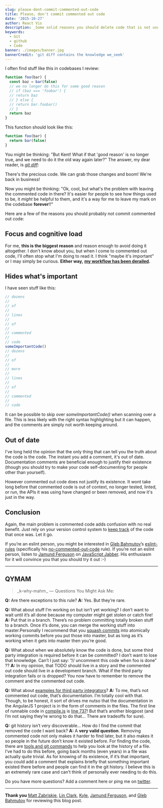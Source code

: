 ```yaml
---
slug: please-dont-commit-commented-out-code
title: Please, don't commit commented out code
date: '2015-10-27'
author: React Vis
description: _Some solid reasons you should delete code that is not used_
keywords:
  - Git
  - github
  - Code
banner: ./images/banner.jpg
bannerCredit: 'git diff contains the knowledge we_seek'
---
```


I often find stuff like this in codebases I review:

```js
function foo(bar) {
  const baz = bar(false)
  // we no longer do this for some good reason
  // if (baz === 'foobar') {
  // return baz
  // } else {
  // return bar.foobar()
  // }
  return baz
}
```

This function should look like this:

```js
function foo(bar) {
  return bar(false)
}
```

You might be thinking: "But Kent! What if that 'good reason' is no longer true,
and we need to do it the old way again later?" The answer, my dear reader, is
[_git diff_](https://git-scm.com/docs/git-diff)_:_

There's the precious code. We can grab those changes and boom! We're back in
business!

Now you might be thinking: "Ok, cool, but what's the problem with leaving the
commented code in there? It's easier for people to see how things used to be, it
_might_ be helpful to them, and it's a way for me to leave my mark on the
codebase **forever**!!"

Here are a few of the reasons you should probably not commit commented out code:

## **Focus and cognitive load**

For me, **this is the biggest reason** and reason enough to avoid doing it
altogether. I don't know about you, but when I come to commented out code, I'll
often stop what I'm doing to read it. I think "maybe it's important" or I may
simply be curious. **Either way,**
[**my workflow has been derailed**](http://heeris.id.au/2013/this-is-why-you-shouldnt-interrupt-a-programmer)**.**

## Hides what's important

I have seen stuff like this:

```js
// dozens
//
// of
//
// lines
//
// of
//
// commented
//
// code
someImportantCode()
// dozens
//
// of
//
// more
//
// lines
//
// of
//
// commented
//
// code
```

It can be possible to skip over _someImportantCode()_ when scanning over a file.
This is less likely with the right syntax highlighting but it can happen, and
the comments are simply not worth keeping around.

## Out of date

I've long held the opinion that the only thing that can tell you the truth about
the code is the code. The instant you add a comment, it's out of date.
Documentation comments are beneficial enough to justify their existence (though
you should try to make your code self-documenting for people other than
yourself).

However commented out code does not justify its existence. It wont take long
before that commented code is out of context, no longer tested, linted, or run,
the APIs it was using have changed or been removed, and now it's just in the
way.

## Conclusion

Again, the main problem is commented code adds confusion with no real benefit.
Just rely on your version control system to
[keep track](https://youtu.be/dQw4w9WgXcQ) of the code that once was. Let it go.

If you’re an eslint person, you might be interested in
[Gleb Bahmutov](https://twitter.com/bahmutov)’s
[eslint-rules](https://github.com/bahmutov/eslint-rules) (specifically his
[no-commented-out-code](https://github.com/bahmutov/eslint-rules#no-commented-out-code)
rule). If you’re not an eslint person, listen to
[Jamund Ferguson](https://twitter.com/xjamundx) on
[JavaScript Jabber](https://devchat.tv/js-jabber/162-jsj-eslint-with-jamund-ferguson).
His enthusiasm for it will convince you that you should try it out :-)

---

## QYMAM

> _k-why-mahm _ —  Questions You Might Ask Me:

**Q:** Are there exceptions to this rule? **A:** Yes. But they’re rare.

**Q:** What about stuff I’m working on but isn’t yet working? I don’t want to
wait until it’s all done because my computer might get stolen or catch fire!
**A:** Put that in a branch. There’s no problem committing totally broken stuff
to a branch. Once it’s done, you can merge the working stuff into
master.Personally I recommend that you
[squash commits](http://makandracards.com/makandra/527-squash-several-git-commits-into-a-single-commit)
into atomically working commits before you put those into master, but as long as
it’s working when it gets into master then you’re good.

**Q:** What about when we absolutely know the code is done, but some third party
integration is required before it can be committed? I don’t want to lose that
knowledge. Can’t I just say: “// uncomment this code when foo is done” ?? **A:**
In my opinion, that TODO should live in a story and the commented out code
should live in a development branch. What if the third party integration fails
or is dropped? You now have to remember to remove the comment and the commented
out code.

**Q:** What about
[examples for third party integrators](https://twitter.com/cssensei/status/658780781943328769)?
**A:** To me, that’s not commented out code, that’s documentation. I’m totally
cool with that. Though, to be honest, it sort of drives me nutso that the
documentation in the AngularJS 1 project is in the form of comments in the
files. The first line of runnable code in
[compile.js](https://github.com/angular/angular.js/blob/469b14a525aad1eb3a0013f9d02c943b649c3392/src/ng/compile.js)
is
[line 737](https://github.com/angular/angular.js/blob/469b14a525aad1eb3a0013f9d02c943b649c3392/src/ng/compile.js#L737)!
But that’s another blogpost (and I’m not saying they’re wrong to do that… There
are tradeoffs for sure).

**Q:** git history isn’t very discoverable… How do I find the commit that
removed the code I want back? **A:** A **very valid question**. Removing
commented code not only makes it harder to find later, but it also makes it so
people in the future don’t know it existed before. For finding the code, there
are [tools and git commands](http://stackoverflow.com/q/278192/971592) to help
you look at the history of a file. I’ve had to do this before, going back months
(even years) in a file was actually quite trivial. As for knowing of its
existence, if it’s that important, you could add a comment that explains briefly
that something important existed there before and people can find it in the git
history. I believe this is an extremely rare case and can’t think of personally
ever needing to do this.

Do you have more questions? Add a comment here or ping me on
[twitter](https://twitter.com/react-vis).

---

**Thank you** [Matt Zabriskie](https://twitter.com/mzabriskie),
[Lin Clark](https://twitter.com/linclark), [Kyle](https://twitter.com/getify),
[Jamund Ferguson](https://twitter.com/xjamundx), and
[Gleb Bahmutov](https://twitter.com/bahmutov) for reviewing this blog post.
